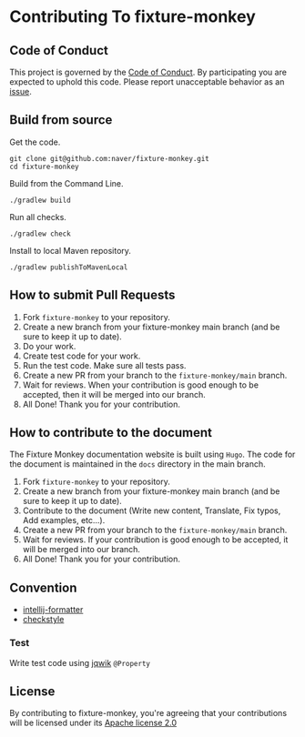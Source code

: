 # Contributing To fixture-monkey

## Code of Conduct

This project is governed by the [Code of Conduct](./CODE_OF_CONDUCT.md). By participating you are expected to uphold
this code. Please report unacceptable behavior as an [issue](https://github.com/naver/fixture-monkey/issues).

## Build from source

Get the code.

```shell
git clone git@github.com:naver/fixture-monkey.git
cd fixture-monkey
```

Build from the Command Line.

```shell
./gradlew build
```

Run all checks.

```shell
./gradlew check
```

Install to local Maven repository.

```shell
./gradlew publishToMavenLocal
```

## How to submit Pull Requests

1. Fork `fixture-monkey` to your repository.
2. Create a new branch from your fixture-monkey main branch (and be sure to keep it up to date).
3. Do your work.
4. Create test code for your work.
5. Run the test code. Make sure all tests pass.
6. Create a new PR from your branch to the `fixture-monkey/main` branch.
7. Wait for reviews. When your contribution is good enough to be accepted, then it will be merged into our branch.
8. All Done! Thank you for your contribution.

## How to contribute to the document

The Fixture Monkey documentation website is built using `Hugo`. The code for the document is maintained in the `docs` directory in the main branch.

1. Fork `fixture-monkey` to your repository.
2. Create a new branch from your fixture-monkey main branch (and be sure to keep it up to date).
3. Contribute to the document (Write new content, Translate, Fix typos, Add examples, etc...).
4. Create a new PR from your branch to the `fixture-monkey/main` branch.
5. Wait for reviews. If your contribution is good enough to be accepted, it will be merged into our branch.
6. All Done! Thank you for your contribution.

## Convention

* [intellij-formatter](./tool/naver-intellij-formatter.xml)
* [checkstyle](./tool/naver-checkstyle-rules.xml)

### Test

Write test code using [jqwik](https://github.com/jlink/jqwik) `@Property`

## License

By contributing to fixture-monkey, you're agreeing that your contributions will be licensed under
its [Apache license 2.0](./LICENSE)
